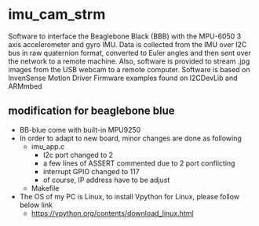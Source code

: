 # imu_cam_strm
Software to interface the Beaglebone Black (BBB) with the MPU-6050 3 axis accelerometer and gyro IMU. Data is collected from the IMU over I2C bus in raw quaternion format, converted to Euler angles and then sent over the network to a remote machine. Also, software is provided to stream .jpg images from the USB webcam to a remote computer. Software is based on InvenSense Motion Driver Firmware examples found on I2CDevLib and ARMmbed

## modification for beaglebone blue
* BB-blue come with built-in MPU9250
* In order to adapt to new board, minor changes are done as following
  - imu_app.c
    - I2c port changed to 2
    - a few lines of ASSERT commented due to 2 port conflicting 
    - interrupt GPIO changed to 117
    - of course, IP address have to be adjust
  - Makefile
* The OS of my PC is Linux, to install Vpython for Linux, please follow below link
  - https://vpython.org/contents/download_linux.html  
  

